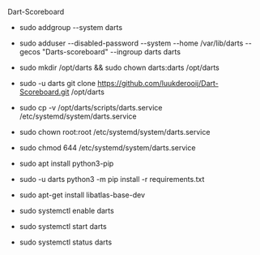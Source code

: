 Dart-Scoreboard

- sudo addgroup --system darts
- sudo adduser --disabled-password --system --home /var/lib/darts --gecos "Darts-scoreboard" --ingroup darts darts

- sudo mkdir /opt/darts && sudo chown darts:darts /opt/darts
- sudo -u darts git clone https://github.com/luukderooij/Dart-Scoreboard.git /opt/darts

- sudo cp -v /opt/darts/scripts/darts.service /etc/systemd/system/darts.service
- sudo chown root:root /etc/systemd/system/darts.service 
- sudo chmod 644 /etc/systemd/system/darts.service

- sudo apt install python3-pip 
- sudo -u darts python3 -m pip install -r requirements.txt

- sudo apt-get install libatlas-base-dev

- sudo systemctl enable darts
- sudo systemctl start darts
- sudo systemctl status darts